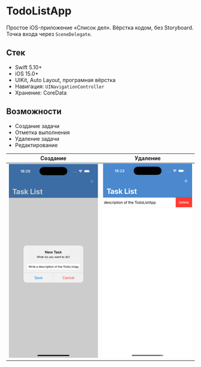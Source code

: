 # TodoListApp

Простое iOS-приложение «Список дел». Вёрстка кодом, без Storyboard. Точка входа через `SceneDelegate`.

## Стек
- Swift 5.10+
- iOS 15.0+
- UIKit, Auto Layout, програмная вёрстка
- Навигация: `UINavigationController`
- Хранение: CoreData

## Возможности
- Создание задачи
- Отметка выполнения
- Удаление задачи
- Редактирование

| Создание | Удаление | 
|---|---|
| ![list](Docs/screenshot1.png) | ![create](Docs/screenshot2.png) |
